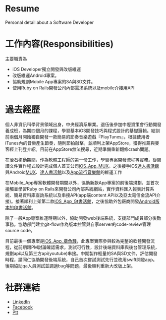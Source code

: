 # Resume
Personal detail about a Software Developer

# 工作內容(Responsibilities)
主要職責為
- iOS Developer獨立開發與改版維運
- 改版維運Android專案。
- 協助規劃Mobile App專案的SA與SD文件。
- 使用Ruby on Rails開發公司內部需求系統以及mobile介接用API

# 過去經歷
個人非資訊科學背景領域出身，中央經濟系畢業。退伍後參加中壢資策會行動開發養成班，為期四個月的課程，學習基本iOS開發技巧與程式設計的基礎邏輯。結訓前兩個月開始獨自開發一款簡易的節奏音樂遊戲『PlayTunes』，根據使用者iTunes內的音樂產生節奏，隨則節拍敲擊，並順利上架AppStore，獲得推薦與麥客經上刊登介紹。目前在AppStore無法搜尋，近期準備重新翻修crash問題。

在滾石移動期間，作為軟體工程師的第一份工作，學習專案開發流程等實務。從閱讀文件實作程式設計完成個人首支公司[iOS_App_MUX](http://ppt.cc/9Yl0W)。之後接手iOS[達人書活館](http://ppt.cc/LjLdn)與Android[MUX](https://play.google.com/store/apps/details?id=tw.com.rockmobile.mux)、[達人書活館](https://play.google.com/store/apps/details?id=com.rmc.ebooks)以及[App流行音樂館](https://play.google.com/store/apps/details?id=com.rmc.minisites)的維運工作

在Mobile_App專案軟體開發期間以外，協助新款App專案的前後端規劃，並首次接觸並學習Ruby on Rails來開發公司內部系統網站，實作資料匯入報表計算系統、簡易資料庫查詢系統以及串接API(app端content API以及亞太電信金流API介接)。接著順利上架第二款[iOS_App_Gt書活館](http://ppt.cc/Ul7Jh)，之後協助外包廠商開發[Android版本的Gt書活館](https://play.google.com/store/apps/details?id=com.rmc.gtebooks)。

除了一般App專案維運時期以外，協助開發web後端系統，支援部門成員部分後勤事務。協助部門建立git-flow作為版本控管與自家server的code-review管理source code。

目前最後一個專案是[iOS_App_章魚騷](https://goo.gl/kfXd2T)，此專案實際參與較為完整的軟體開發流程，從前期跟PM討論確認需求，測試可行性，設計後端資料庫與後台管理系統，規劃api以及第三方api(youtube)串接。中期製作輕量的SA與SD文件，評估開發時程，請同仁協助開發後端系統，自己首次嘗試測試先行並改用swift開發app。後期協助qa人員測試並調適bug等問題，最後順利重新大改版上架。

# 社群連結
- [LinkedIn](https://www.linkedin.com/in/yan-yu-lai-502428141/)
- [Facebook](https://www.facebook.com/JackySONELai)
- [Ptt](https://pttweb.tw/user/jacky3518)
